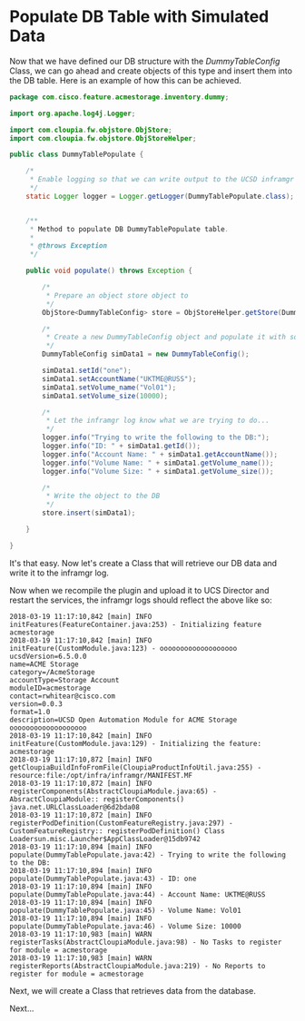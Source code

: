 # Populate DB Table with Simulated Data

Now that we have defined our DB structure with the _DummyTableConfig_ Class, we can go ahead and create objects of this type and insert them into the DB table. Here is an example of how this can be achieved.

```java
package com.cisco.feature.acmestorage.inventory.dummy;

import org.apache.log4j.Logger;

import com.cloupia.fw.objstore.ObjStore;
import com.cloupia.fw.objstore.ObjStoreHelper;

public class DummyTablePopulate {

	/*
	 * Enable logging so that we can write output to the UCSD inframgr logfile.
	 */
	static Logger logger = Logger.getLogger(DummyTablePopulate.class);


	/**
	 * Method to populate DB DummyTablePopulate table.
	 *
	 * @throws Exception
	 */

	public void populate() throws Exception {

		/*
		 * Prepare an object store object to
		 */
		ObjStore<DummyTableConfig> store = ObjStoreHelper.getStore(DummyTableConfig.class);

		/*
		 * Create a new DummyTableConfig object and populate it with some simulated data.
		 */
		DummyTableConfig simData1 = new DummyTableConfig();

		simData1.setId("one");
		simData1.setAccountName("UKTME@RUSS");
		simData1.setVolume_name("Vol01");
		simData1.setVolume_size(10000);

		/*
		 * Let the inframgr log know what we are trying to do...
		 */
		logger.info("Trying to write the following to the DB:");
		logger.info("ID: " + simData1.getId());
		logger.info("Account Name: " + simData1.getAccountName());
		logger.info("Volume Name: " + simData1.getVolume_name());
		logger.info("Volume Size: " + simData1.getVolume_size());

		/*
		 * Write the object to the DB
		 */
		store.insert(simData1);

	}

}
```

It's that easy. Now let's create a Class that will retrieve our DB data and write it to the inframgr log.

Now when we recompile the plugin and upload it to UCS Director and restart the services, the inframgr logs should reflect the above like so:

```
2018-03-19 11:17:10,842 [main] INFO  initFeatures(FeatureContainer.java:253) - Initializing feature acmestorage
2018-03-19 11:17:10,842 [main] INFO  initFeature(CustomModule.java:123) - ooooooooooooooooooo
ucsdVersion=6.5.0.0
name=ACME Storage
category=/AcmeStorage
accountType=Storage Account
moduleID=acmestorage
contact=rwhitear@cisco.com
version=0.0.3
format=1.0
description=UCSD Open Automation Module for ACME Storage
ooooooooooooooooooo
2018-03-19 11:17:10,842 [main] INFO  initFeature(CustomModule.java:129) - Initializing the feature: acmestorage
2018-03-19 11:17:10,872 [main] INFO  getCloupiaBuildInfoFromFile(CloupiaProductInfoUtil.java:255) - resource:file:/opt/infra/inframgr/MANIFEST.MF
2018-03-19 11:17:10,872 [main] INFO  registerComponents(AbstractCloupiaModule.java:65) - AbsractCloupiaModule:: registerComponents() java.net.URLClassLoader@6d2bda08
2018-03-19 11:17:10,872 [main] INFO  registerPodDefinition(CustomFeatureRegistry.java:297) - CustomFeatureRegistry:: registerPodDefinition() Class Loadersun.misc.Launcher$AppClassLoader@15db9742
2018-03-19 11:17:10,894 [main] INFO  populate(DummyTablePopulate.java:42) - Trying to write the following to the DB:
2018-03-19 11:17:10,894 [main] INFO  populate(DummyTablePopulate.java:43) - ID: one
2018-03-19 11:17:10,894 [main] INFO  populate(DummyTablePopulate.java:44) - Account Name: UKTME@RUSS
2018-03-19 11:17:10,894 [main] INFO  populate(DummyTablePopulate.java:45) - Volume Name: Vol01
2018-03-19 11:17:10,894 [main] INFO  populate(DummyTablePopulate.java:46) - Volume Size: 10000
2018-03-19 11:17:10,983 [main] WARN  registerTasks(AbstractCloupiaModule.java:98) - No Tasks to register for module = acmestorage
2018-03-19 11:17:10,983 [main] WARN  registerReports(AbstractCloupiaModule.java:219) - No Reports to register for module = acmestorage
```

Next, we will create a Class that retrieves data from the database.

Next...
